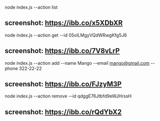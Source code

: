 node index.js --action list
## screenshot: https://ibb.co/x5XDbXR


node index.js --action get --id 05olLMgyVQdWRwgKfg5J6
## screenshot: https://ibb.co/7V8vLrP


node index.js --action add --name Mango --email mango@gmail.com --phone 322-22-22
## screenshot: https://ibb.co/FJzyM3P


node index.js --action remove --id qdggE76Jtbfd9eWJHrssH
## screenshot: https://ibb.co/rQdYbX2